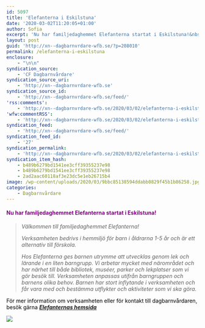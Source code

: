 ```yaml
---
id: 5097
title: 'Elefanterna i Eskilstuna'
date: '2020-03-02T11:20:05+01:00'
author: Sofia
excerpt: 'Nu har familjedaghemmet Elefanterna startat i Eskilstuna!&nbsp; V&auml;lkommen till familjedaghemmet Elefanterna! Verksamheten bedrivs i hemmilj&ouml; f&ouml;r barn i &aring;ldrarna 1-5 &aring;r och &auml;r ett alternativ till f&ouml;rskola. Hos Elefanterna ges barnen utrymme att utvecklas genom lek och l&auml;rande i en liten barngrupp. Vi arbetar mycket med n&auml;romr&aring;det och har n&auml;rhet till b&aring;de bibliotek, mus&eacute;er, parker [&hellip;]'
layout: post
guid: 'http://xn--dagbarnvrdare-wfb.se/?p=208010'
permalink: /elefanterna-i-eskilstuna
enclosure:
    - "\n\n"
syndication_source:
    - 'CF Dagbarnvårdare'
syndication_source_uri:
    - 'http://xn--dagbarnvrdare-wfb.se'
syndication_source_id:
    - 'http://xn--dagbarnvrdare-wfb.se/feed/'
'rss:comments':
    - 'http://xn--dagbarnvrdare-wfb.se/2020/03/02/elefanterna-i-eskilstuna/#respond'
'wfw:commentRSS':
    - 'http://xn--dagbarnvrdare-wfb.se/2020/03/02/elefanterna-i-eskilstuna/feed/'
syndication_feed:
    - 'http://xn--dagbarnvrdare-wfb.se/feed/'
syndication_feed_id:
    - '27'
syndication_permalink:
    - 'http://xn--dagbarnvrdare-wfb.se/2020/03/02/elefanterna-i-eskilstuna/'
syndication_item_hash:
    - b489b6279bd1541ee3cff39355237e98
    - b489b6279bd1541ee3cff39355237e98
    - 2ad2aac60118af3e23dc5e1eb26715b4
image: /wp-content/uploads/2020/03/9bbc85138594ddabb0829f45b1b86258.jpg
categories:
    - Dagbarnvårdare
---
```


#### <span style="color: #3366ff">**<span style="color: #800080">Nu har familjedaghemmet Elefanterna startat i Eskilstuna! </span>**</span>

> *Välkommen till familjedaghemmet Elefanterna!*
> 
> *Verksamheten bedrivs i hemmiljö för barn i åldrarna 1-5 år och är ett alternativ till förskola.*
> 
> *Hos Elefanterna ges barnen utrymme att utvecklas genom lek och lärande i en liten barngrupp. Vi arbetar mycket med närområdet och har närhet till både bibliotek, muséer, parker och lekplatser som vi gör besök till. Verksamheten anpassas utifrån barngruppen och barnens olika behov. Barnen har stort inflytande i verksamheten och får vara med och bestämma utflykter och aktiviteter som vi ska göra.*

<span style="color: #000000">För mer information om verksamheten eller för kontakt till dagbarnvårdaren, besök gärna <span style="color: #800080">***[Elefanternas hemsida](http://elefanterna.xn--dagbarnvrdare-wfb.se/)*** </span></span>

![](https://www.cforetaget.se/wp-content/uploads/2020/03/9bbc85138594ddabb0829f45b1b86258.jpg)